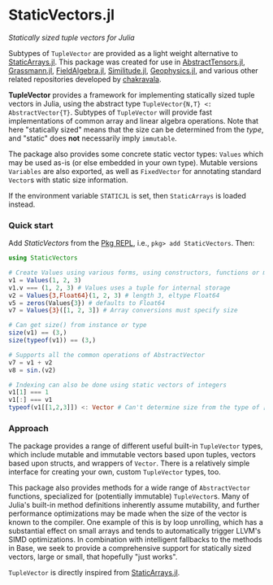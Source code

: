 # StaticVectors.jl

*Statically sized tuple vectors for Julia*

Subtypes of `TupleVector` are provided as a light weight alternative to [StaticArrays.jl](https://github.com/JuliaArrays/StaticArrays.jl).
This package was created for use in [AbstractTensors.jl](https://github.com/chakravala/AbstractTensors.jl), [Grassmann.jl](https://github.com/chakravala/Grassmann.jl), [FieldAlgebra.jl](https://github.com/chakravala/FieldAlgebra.jl), [Similitude.jl](https://github.com/chakravala/Similitude.jl), [Geophysics.jl](https://github.com/chakravala/Geophysics.jl), and various other related repositories developed by [chakravala](https://github.com/chakravala).

**TupleVector** provides a framework for implementing statically sized tuple vectors
in Julia, using the abstract type `TupleVector{N,T} <: AbstractVector{T}`.
Subtypes of `TupleVector` will provide fast implementations of common array and
linear algebra operations. Note that here "statically sized" means that the
size can be determined from the *type*, and "static" does **not** necessarily
imply `immutable`.

The package also provides some concrete static vector types: `Values` which may be used as-is (or else embedded in your own type).
Mutable versions `Variables` are also exported, as well
as `FixedVector` for annotating standard `Vector`s with static size information.

If the environment variable `STATICJL` is set, then `StaticArrays` is loaded instead.

### Quick start

Add *StaticVectors* from the [Pkg REPL](https://docs.julialang.org/en/latest/stdlib/Pkg/#Getting-Started-1), i.e., `pkg> add StaticVectors`. Then:
```julia
using StaticVectors

# Create Values using various forms, using constructors, functions or macros
v1 = Values(1, 2, 3)
v1.v === (1, 2, 3) # Values uses a tuple for internal storage
v2 = Values{3,Float64}(1, 2, 3) # length 3, eltype Float64
v5 = zeros(Values{3}) # defaults to Float64
v7 = Values{3}([1, 2, 3]) # Array conversions must specify size

# Can get size() from instance or type
size(v1) == (3,)
size(typeof(v1)) == (3,)

# Supports all the common operations of AbstractVector
v7 = v1 + v2
v8 = sin.(v2)

# Indexing can also be done using static vectors of integers
v1[1] === 1
v1[:] === v1
typeof(v1[[1,2,3]]) <: Vector # Can't determine size from the type of [1,2,3]
```

### Approach

The package provides a range of different useful built-in `TupleVector` types,
which include mutable and immutable vectors based upon tuples, vectors based upon
structs, and wrappers of `Vector`. There is a relatively simple interface for
creating your own, custom `TupleVector` types, too.

This package also provides methods for a wide range of `AbstractVector` functions,
specialized for (potentially immutable) `TupleVector`s. Many of Julia's
built-in method definitions inherently assume mutability, and further
performance optimizations may be made when the size of the vector is known to the
compiler. One example of this is by loop unrolling, which has a substantial
effect on small arrays and tends to automatically trigger LLVM's SIMD
optimizations. In combination with intelligent fallbacks to
the methods in Base, we seek to provide a comprehensive support for statically
sized vectors, large or small, that hopefully "just works".

`TupleVector` is directly inspired from [StaticArrays.jl](https://github.com/JuliaArrays/StaticArrays.jl).
